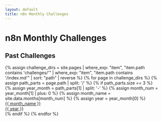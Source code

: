 ```yaml
---
layout: default
title: n8n Monthly Challenges
---
```

<link rel="stylesheet" href="{{ '/assets/css/challenge.css' | relative_url }}">

<h1 class="challenge-title">n8n Monthly Challenges</h1>

<div id="current-challenge">
    <!-- Current challenge stats will be loaded here via JS -->
</div>

<h2>Past Challenges</h2>
<div id="past-challenges">
    <div class="challenge-stats">
    {% assign challenge_dirs = site.pages | where_exp: "item", "item.path contains 'challenges/'" | where_exp: "item", "item.path contains '/index.md'" | sort: "path" | reverse %}
    {% for page in challenge_dirs %}
        {% assign path_parts = page.path | split: '/' %}
        {% if path_parts.size == 3 %}
            {% assign year_month = path_parts[1] | split: '-' %}
            {% assign month_num = year_month[1] | plus: 0 %}
            {% assign month_name = site.data.months[month_num] %}
            {% assign year = year_month[0] %}
            <a href="{{ site.baseurl }}/challenges/{{ path_parts[1] }}" class="stat-button">
                <div class="stat-value">{{ month_name }}</div>
                <div class="stat-label">{{ year }}</div>
            </a>
        {% endif %}
    {% endfor %}
    </div>
</div>

<script>
async function loadChallengeData() {
    try {
        const response = await fetch('/n8n-community-leaderboard/challenges/challenge.json');
        const data = await response.json();
        
        // Format the current month challenge
        const curDate = new Date(data.header_stats.curmonth);
        const monthNames = ["January", "February", "March", "April", "May", "June",
            "July", "August", "September", "October", "November", "December"];
        const monthName = monthNames[curDate.getMonth()];
        const year = curDate.getFullYear();

        // Create current challenge section
        const currentChallenge = document.getElementById('current-challenge');
        currentChallenge.innerHTML = `
            <h2>${monthName} ${year} Challenge</h2>
            <div class="countdown-container">
                <p id="countdown" class="countdown"></p>
            </div>
            <div class="challenge-stats">
                <div class="stat-button">
                    <div class="stat-value">${data.header_stats.new_templates}</div>
                    <div class="stat-label">New Templates</div>
                </div>
                <div class="stat-button">
                    <div class="stat-value">${data.header_stats.active_creators}</div>
                    <div class="stat-label">Active Creators</div>
                </div>
                <div class="stat-button">
                    <div class="stat-value">${data.header_stats.total_inserts}</div>
                    <div class="stat-label">Total Inserts</div>
                </div>
            </div>
        `;

        // Set up countdown
        const lastDay = new Date(curDate.getFullYear(), curDate.getMonth() + 1, 0);
        const countDownDate = new Date(lastDay.setHours(23, 59, 59)).getTime();

        const x = setInterval(function() {
            const now = new Date().getTime();
            const distance = countDownDate - now;
            
            const days = Math.floor(distance / (1000 * 60 * 60 * 24));
            const hours = Math.floor((distance % (1000 * 60 * 60 * 24)) / (1000 * 60 * 60));
            const minutes = Math.floor((distance % (1000 * 60 * 60)) / (1000 * 60));
            const seconds = Math.floor((distance % (1000 * 60)) / 1000);
            
            document.getElementById("countdown").innerHTML = 
                `${days}d ${hours}h ${minutes}m ${seconds}s remaining`;
            
            if (distance < 0) {
                clearInterval(x);
                document.getElementById("countdown").innerHTML = "Challenge has ended";
            }
        }, 1000);

    } catch (error) {
        console.error('Error loading challenge data:', error);
    }
}

// Load the challenge data when the page loads
document.addEventListener('DOMContentLoaded', loadChallengeData);
</script>
